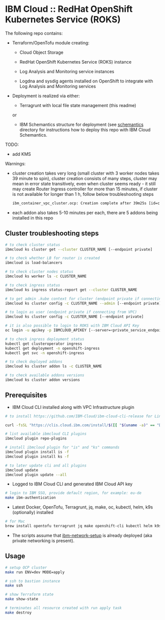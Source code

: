 # IBM Cloud :: RedHat OpenShift Kubernetes Service (ROKS)

The following repo contains:

- Terraform/OpenTofu module creating:

  - Cloud Object Storage

  - RedHat OpenShift Kubernetes Service (ROKS) instance

  - Log Analysis and Monitoring service instances

  - Logdna and sysdig agents installed on OpenShift to integrate with Log Analysis and Monitoring services

- Deployment is realized via either:

  - Terragrunt with local file state management (this readme)

  or

  - IBM Schemantics structure for deployment (see [schemantics](schemantics/README.md) directory for instructions how to deploy this repo with IBM Cloud Schemantics.

TODO:

- add KMS

Warnings:

- cluster creation takes very long (small cluster with 3 worker nodes takes 39 minute to spin), cluster creation consists of many steps, cluster may mean in error state transitively, even when cluster seems ready - it still may create Router Ingress controller for more than 15 minutes, if cluster is not available for longer than 1 h, follow below troubleshooting steps

  ```txt
  ibm_container_vpc_cluster.ocp: Creation complete after 39m25s [id=cn2hfqcf0lo791ho1jj0]
  ```

- each addon also takes 5-10 minutes per each, there are 5 addons being installed in this repo

## Cluster troubleshooting steps

```bash
# to check cluster status
ibmcloud ks cluster get --cluster CLUSTER_NAME [--endpoint private]

# to check whether LB for router is created
ibmcloud is load-balancers

# to check cluster nodes status
ibmcloud ks worker ls -c CLUSTER_NAME

# to check ingress status
ibmcloud ks ingress status-report get --cluster CLUSTER_NAME

# to get admin .kube context for cluster (endpoint private if connecting from VPC)
ibmcloud ks cluster config -c CLUSTER_NAME --admin [--endpoint private]

# to login as user (endpoint private if connecting from VPC)
ibmcloud ks cluster config -c CLUSTER_NAME [--endpoint private]

# it is also possible to login to ROKS with IBM Cloud API Key
oc login -u apikey -p IBMCLOUD_APIKEY [--server=<private_service_endpoint>]

# to check ingress deployment status
kubectl get clusteroperator ingress
kubectl get deployment -n openshift-ingress
kubectl get svc -n openshift-ingress

# to check deployed addons
ibmcloud ks cluster addon ls -c CLUSTER_NAME

# to check available addons versions
ibmcloud ks cluster addon versions
```

## Prerequisites

- IBM Cloud CLI installed along with VPC Infrastructure plugin

```bash
# to install https://github.com/IBM-Cloud/ibm-cloud-cli-release for Linux

curl -fsSL "https://clis.cloud.ibm.com/install/$([[ "$(uname -a)" == "Darmin"* ]] && echo "osx" || echo "linux" )" | sh

# list available ibmcloud CLI plugins
ibmcloud plugin repo-plugins

# install ibmcloud plugin for "is" and "ks" commands
ibmcloud plugin install is -f
ibmcloud plugin install ks -f

# to later update cli and all plugins
ibmcloud update
ibmcloud plugin update --all
```

- Logged to IBM Cloud CLI and generated IBM Cloud API key

```bash
# login to IBM SSO, provide default region, for example: eu-de
make ibm-authentication
```

- Latest Docker, OpenTofu, Terragrunt, jq, make, oc, kubectl, helm, k9s (optionally) installed

```bash
# for Mac
brew install opentofu terragrunt jq make openshift-cli kubectl helm k9s
```

- The scripts assume that [ibm-network-setup](../ibm-network-setup) is already deployed (aka private networking is present).

## Usage

```bash
# setup OCP cluster
make run ENV=dev MODE=apply

# ssh to bastion instance
make ssh

# show Terraform state
make show-state

# terminates all resource created with run apply task
make destroy
```
